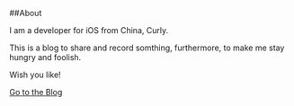 ##About

I am a developer for iOS from China, Curly.

This is a blog to share and record somthing, furthermore, to make me stay hungry and foolish.

Wish you like!

[Go to the Blog](http://ccurly.github.io)